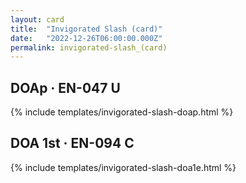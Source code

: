 ```yaml
---
layout: card
title:  "Invigorated Slash (card)"
date:   "2022-12-26T06:00:00.000Z"
permalink: invigorated-slash_(card)
---
```


## DOAp &middot; EN-047 U

{% include templates/invigorated-slash-doap.html %}


## DOA 1st &middot; EN-094 C

{% include templates/invigorated-slash-doa1e.html %}
